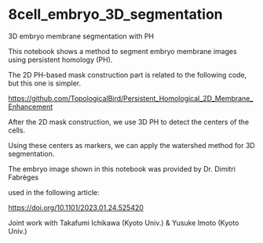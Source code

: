 # 8cell_embryo_3D_segmentation
3D embryo membrane segmentation with PH

This notebook shows a method to segment embryo membrane images using persistent homology (PH).

The 2D PH-based mask construction part is related to the following code, but this one is simpler.

https://github.com/TopologicalBird/Persistent_Homological_2D_Membrane_Enhancement

After the 2D mask construction, we use 3D PH to detect the centers of the cells.

Using these centers as markers, we can apply the watershed method for 3D segmentation.

The embryo image shown in this notebook was provided by Dr. Dimitri Fabrèges

used in the following article:

https://doi.org/10.1101/2023.01.24.525420

Joint work with Takafumi Ichikawa (Kyoto Univ.) & Yusuke Imoto (Kyoto Univ.)

